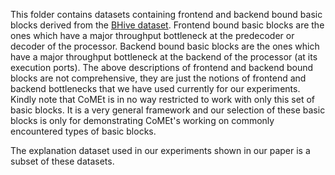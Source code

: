 This folder contains datasets containing frontend and backend bound basic blocks derived from the [BHive dataset](https://github.com/ithemal/bhive). 
Frontend bound basic blocks are the ones which have a major throughput bottleneck at the predecoder or decoder of the processor. 
Backend bound basic blocks are the ones which have a major throughput bottleneck at the backend of the processor (at its execution ports).
The above descriptions of frontend and backend bound blocks are not comprehensive, they are just the notions of frontend and backend bottlenecks that we have used currently for our experiments. 
Kindly note that CoMEt is in no way restricted to work with only this set of basic blocks. It is a very general framework and our selection of these basic blocks is only for demonstrating CoMEt's working on commonly encountered types of basic blocks. 

The explanation dataset used in our experiments shown in our paper is a subset of these datasets. 
